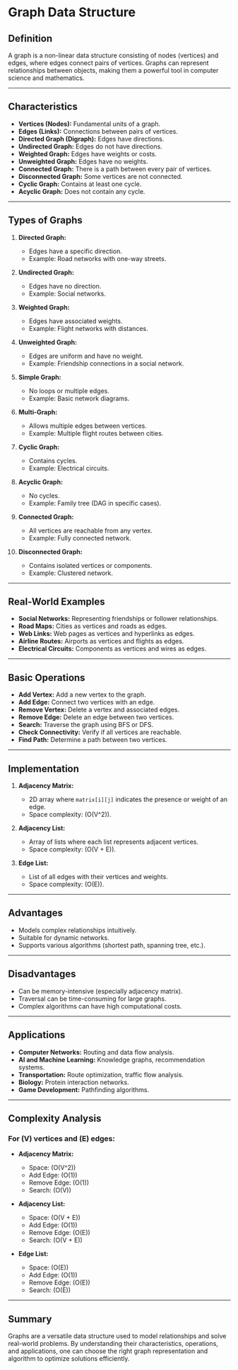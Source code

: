 # Graph Data Structure

## Definition
A graph is a non-linear data structure consisting of nodes (vertices) and edges, where edges connect pairs of vertices. Graphs can represent relationships between objects, making them a powerful tool in computer science and mathematics.

---

## Characteristics
- **Vertices (Nodes):** Fundamental units of a graph.
- **Edges (Links):** Connections between pairs of vertices.
- **Directed Graph (Digraph):** Edges have directions.
- **Undirected Graph:** Edges do not have directions.
- **Weighted Graph:** Edges have weights or costs.
- **Unweighted Graph:** Edges have no weights.
- **Connected Graph:** There is a path between every pair of vertices.
- **Disconnected Graph:** Some vertices are not connected.
- **Cyclic Graph:** Contains at least one cycle.
- **Acyclic Graph:** Does not contain any cycle.

---

## Types of Graphs
1. **Directed Graph:**
   - Edges have a specific direction.
   - Example: Road networks with one-way streets.

2. **Undirected Graph:**
   - Edges have no direction.
   - Example: Social networks.

3. **Weighted Graph:**
   - Edges have associated weights.
   - Example: Flight networks with distances.

4. **Unweighted Graph:**
   - Edges are uniform and have no weight.
   - Example: Friendship connections in a social network.

5. **Simple Graph:**
   - No loops or multiple edges.
   - Example: Basic network diagrams.

6. **Multi-Graph:**
   - Allows multiple edges between vertices.
   - Example: Multiple flight routes between cities.

7. **Cyclic Graph:**
   - Contains cycles.
   - Example: Electrical circuits.

8. **Acyclic Graph:**
   - No cycles.
   - Example: Family tree (DAG in specific cases).

9. **Connected Graph:**
   - All vertices are reachable from any vertex.
   - Example: Fully connected network.

10. **Disconnected Graph:**
    - Contains isolated vertices or components.
    - Example: Clustered network.

---

## Real-World Examples
- **Social Networks:** Representing friendships or follower relationships.
- **Road Maps:** Cities as vertices and roads as edges.
- **Web Links:** Web pages as vertices and hyperlinks as edges.
- **Airline Routes:** Airports as vertices and flights as edges.
- **Electrical Circuits:** Components as vertices and wires as edges.

---

## Basic Operations
- **Add Vertex:** Add a new vertex to the graph.
- **Add Edge:** Connect two vertices with an edge.
- **Remove Vertex:** Delete a vertex and associated edges.
- **Remove Edge:** Delete an edge between two vertices.
- **Search:** Traverse the graph using BFS or DFS.
- **Check Connectivity:** Verify if all vertices are reachable.
- **Find Path:** Determine a path between two vertices.

---

## Implementation
1. **Adjacency Matrix:**
   - 2D array where `matrix[i][j]` indicates the presence or weight of an edge.
   - Space complexity: \(O(V^2)\).

2. **Adjacency List:**
   - Array of lists where each list represents adjacent vertices.
   - Space complexity: \(O(V + E)\).

3. **Edge List:**
   - List of all edges with their vertices and weights.
   - Space complexity: \(O(E)\).

---

## Advantages
- Models complex relationships intuitively.
- Suitable for dynamic networks.
- Supports various algorithms (shortest path, spanning tree, etc.).

---

## Disadvantages
- Can be memory-intensive (especially adjacency matrix).
- Traversal can be time-consuming for large graphs.
- Complex algorithms can have high computational costs.

---

## Applications
- **Computer Networks:** Routing and data flow analysis.
- **AI and Machine Learning:** Knowledge graphs, recommendation systems.
- **Transportation:** Route optimization, traffic flow analysis.
- **Biology:** Protein interaction networks.
- **Game Development:** Pathfinding algorithms.

---

## Complexity Analysis
### For \(V\) vertices and \(E\) edges:
- **Adjacency Matrix:**
  - Space: \(O(V^2)\)
  - Add Edge: \(O(1)\)
  - Remove Edge: \(O(1)\)
  - Search: \(O(V)\)

- **Adjacency List:**
  - Space: \(O(V + E)\)
  - Add Edge: \(O(1)\)
  - Remove Edge: \(O(E)\)
  - Search: \(O(V + E)\)

- **Edge List:**
  - Space: \(O(E)\)
  - Add Edge: \(O(1)\)
  - Remove Edge: \(O(E)\)
  - Search: \(O(E)\)

---

## Summary
Graphs are a versatile data structure used to model relationships and solve real-world problems. By understanding their characteristics, operations, and applications, one can choose the right graph representation and algorithm to optimize solutions efficiently.
